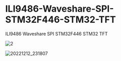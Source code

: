 # ILI9486-Waveshare-SPI-STM32F446-STM32-TFT
ILI9486 Waveshare SPI STM32F446 STM32 TFT

![2](https://user-images.githubusercontent.com/31142397/207175628-0081ef39-f208-414f-a095-ebb5fd7c8653.jpg)

![20221212_231807](https://user-images.githubusercontent.com/31142397/207175671-ebda0f9e-4033-41fd-8d60-afaa1c089c79.jpg)
